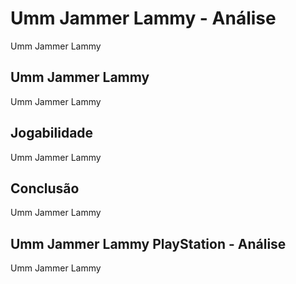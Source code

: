 ---
---

# Umm Jammer Lammy - Análise

Umm Jammer Lammy

## Umm Jammer Lammy

Umm Jammer Lammy

## Jogabilidade

Umm Jammer Lammy

## Conclusão

Umm Jammer Lammy

## Umm Jammer Lammy PlayStation - Análise

Umm Jammer Lammy
